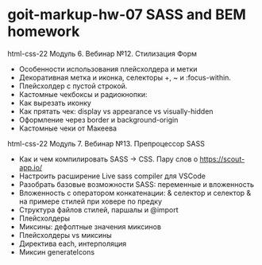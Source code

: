 # goit-markup-hw-07 SASS and BEM homework

html-css-22 Модуль 6. Вебинар №12. Стилизация Форм

- Особенности использования плейсхолдера и метки
- Декоративная метка и иконка, селекторы +, ~ и :focus-within.
- Плейсхолдер с пустой строкой.
- Кастомные чекбоксы и радиокнопки:
- Как вырезать иконку
- Как прятать чек: display vs appearance vs visually-hidden
- Оформление через border и background-origin
- Кастомные чеки от Макеева

html-css-22 Модуль 7. Вебинар №13. Препроцессор SASS

- Как и чем компилировать SASS -> CSS. Пару слов о https://scout-app.io/
- Настроить расширение Live sass compiler для VSCode
- Разобрать базовые возможности SASS: переменные и вложенность
- Вложенность с оператором конкатенации: & селектор и селектор & на примере стилей при ховере по
  предку
- Структура файлов стилей, паршалы и @import
- Плейсхолдеры
- Миксины: дефолтные значения миксинов
- Плейсхолдеры vs миксины
- Директива each, интерполяция
- Миксин generateIcons
